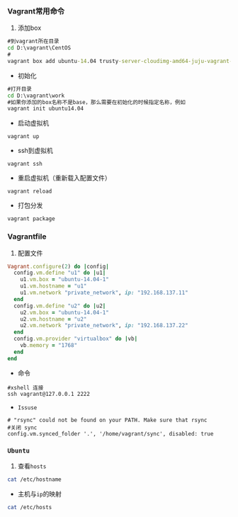 ### Vagrant常用命令
1. 添加box
```cmd
#到vagrant所在目录
cd D:\vagrant\CentOS
#
vagrant box add ubuntu-14.04 trusty-server-cloudimg-amd64-juju-vagrant-disk1.box
```
+ 初始化
```cmd
#打开目录
cd D:\vagrant\work
#如果你添加的box名称不是base，那么需要在初始化的时候指定名称，例如
vagrant init ubuntu14.04
```
+ 启动虚拟机
```
vagrant up
```
+ ssh到虚拟机
```
vagrant ssh
```
+ 重启虚拟机（重新载入配置文件）
```
vagrant reload
```
+ 打包分发
```
vagrant package
```

### Vagrantfile
1. 配置文件
```ruby
Vagrant.configure(2) do |config|
  config.vm.define "u1" do |u1|
    u1.vm.box = "ubuntu-14.04-1"
    u1.vm.hostname = "u1"
    u1.vm.network "private_network", ip: "192.168.137.11"
  end
  config.vm.define "u2" do |u2|
    u2.vm.box = "ubuntu-14.04-1"
    u2.vm.hostname = "u2"
    u2.vm.network "private_network", ip: "192.168.137.22"
  end
  config.vm.provider "virtualbox" do |vb|
    vb.memory = "1768"
  end
end
```
+ 命令
```
#xshell 连接
ssh vagrant@127.0.0.1 2222
```
+ `Issuse`
```
# "rsync" could not be found on your PATH. Make sure that rsync
#关闭 sync
config.vm.synced_folder '.', '/home/vagrant/sync', disabled: true
```


### `Ubuntu`
1. 查看`hosts`
```bash
cat /etc/hostname
```
+ 主机与`ip`的映射
```bash
cat /etc/hosts
```
